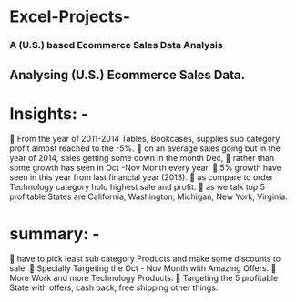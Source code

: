 # Excel-Projects-

### A (U.S.) based Ecommerce Sales Data Analysis 

## Analysing (U.S.) Ecommerce Sales Data.
# Insights: -
 From the year of 2011-2014 Tables, Bookcases, supplies sub category profit almost reached to the -5%.
 on an average sales going but in the year of 2014, sales getting some down in the month Dec,
 rather than some growth has seen in Oct -Nov Month every year.
 5% growth have seen in this year from last financial year (2013).
 as compare to order Technology category hold highest sale and profit.
 as we talk top 5 profitable States are California, Washington, Michigan, New York, Virginia.
# summary: -
 have to pick least sub category Products and make some discounts to sale.
 Specially Targeting the Oct - Nov Month with Amazing Offers.
 More Work and more Technology Products.
 Targeting the 5 profitable State with offers, cash back, free shipping other things.
